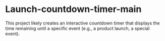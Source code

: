 # Launch-countdown-timer-main
This project likely creates an interactive countdown timer that displays the time remaining until a specific event (e.g., a product launch, a special event).

